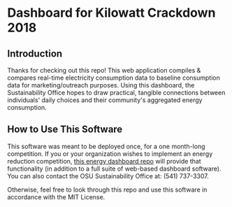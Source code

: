 # Dashboard for Kilowatt Crackdown 2018
## Introduction
Thanks for checking out this repo! This web application compiles & compares real-time electricity consumption data to baseline consumption data for marketing/outreach purposes. Using this dashboard, the Sustainability Office hopes to draw practical, tangible connections between individuals' daily choices and their community's aggregated energy consumption.

## How to Use This Software
This software was meant to be deployed once, for a one month-long competition. If you or your organization wishes to implement an energy reduction competition, [this energy dashboard repo](https://github.com/DSchroederOSU/SeniorCapstone) will provide that functionality (in addition to a full suite of web-based dashboard software). You can also contact the OSU Sustainability Office at: (541) 737-3307.

Otherwise, feel free to look through this repo and use this software in accordance with the MIT License.
